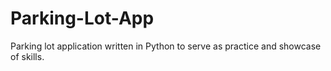 # Parking-Lot-App
Parking lot application written in Python to serve as practice and showcase of skills.
